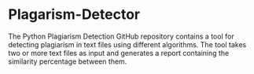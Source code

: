 # Plagarism-Detector
The Python Plagiarism Detection GitHub repository contains a tool for detecting plagiarism in text files using different algorithms. The tool takes two or more text files as input and generates a report containing the similarity percentage between them. 
